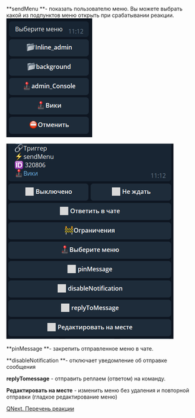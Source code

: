 
**sendMenu **- показать пользователю меню. Вы можете выбрать какой из подпунктов меню открыть при срабатывании реакции.
![](./1.png)


![](./2.png)

**pinMessage **- закрепить отправленное меню в чате.

**disableNotification **- отключает уведомление об отправке сообщения

**replyTomessage** - отправить реплаем (ответом) на команду.

**Редактировать на месте** - изменить меню без удаления и повторной отправки (гладкое редактирование меню)



[QNext. Перечень реакции](/ph/QNext-admin-reaction-about-05-01)
